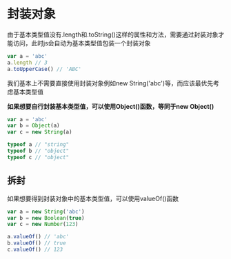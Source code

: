 # 封装对象
由于基本类型值没有.length和.toString()这样的属性和方法，需要通过封装对象才能访问，此时js会自动为基本类型值包装一个封装对象
```js
var a = 'abc'
a.length // 3
a.toUpperCase() // 'ABC'
```
我们基本上不需要直接使用封装对象例如new String('abc')等，而应该最优先考虑基本类型值

**如果想要自行封装基本类型值，可以使用Object()函数，等同于new Object()**
```js
var a = 'abc'
var b = Object(a)
var c = new String(a)

typeof a // "string"
typeof b // "object"
typeof c // "object"
```
## 拆封
如果想要得到封装对象中的基本类型值，可以使用valueOf()函数
```js
var a = new String('abc')
var b = new Boolean(true)
var c = new Number(123)

a.valueOf() // 'abc'
b.valueOf() // true
c.valueOf() // 123
```